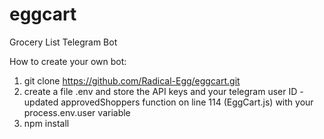 # eggcart
Grocery List Telegram Bot


How to create your own bot:

1. git clone https://github.com/Radical-Egg/eggcart.git
2. create a file .env and store the API keys and your telegram user ID - updated approvedShoppers function on line 114 (EggCart.js) with your process.env.user variable
3. npm install
